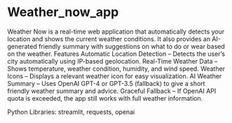 # Weather_now_app
Weather Now is a real-time web application that automatically detects your location and shows the current weather conditions. It also provides an AI-generated friendly summary with suggestions on what to do or wear based on the weather. 
Features
Automatic Location Detection – Detects the user’s city automatically using IP-based geolocation.
Real-Time Weather Data – Shows temperature, weather condition, humidity, and wind speed.
Weather Icons – Displays a relevant weather icon for easy visualization.
AI Weather Summary – Uses OpenAI GPT-4 or GPT-3.5 (fallback) to give a short friendly weather summary and advice.
Graceful Fallback – If OpenAI API quota is exceeded, the app still works with full weather information.

Python Libraries: streamlit, requests, openai

